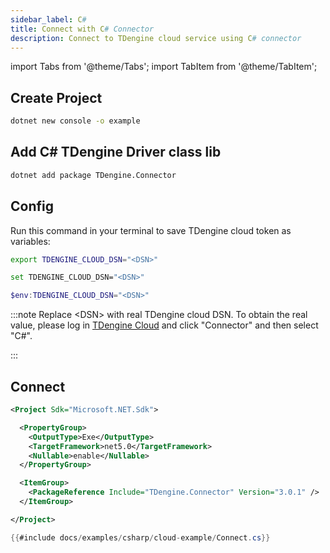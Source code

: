 ```yaml
---
sidebar_label: C#
title: Connect with C# Connector
description: Connect to TDengine cloud service using C# connector
---
```

import Tabs from '@theme/Tabs';
import TabItem from '@theme/TabItem';

## Create Project

```bash
dotnet new console -o example
```

## Add C# TDengine Driver class lib

```bash
dotnet add package TDengine.Connector
```

## Config

Run this command in your terminal to save TDengine cloud token as variables:

<Tabs defaultValue="bash">
<TabItem value="bash" label="Bash">

```bash
export TDENGINE_CLOUD_DSN="<DSN>"
```

</TabItem>
<TabItem value="cmd" label="CMD">

```bash
set TDENGINE_CLOUD_DSN="<DSN>"
```

</TabItem>
<TabItem value="powershell" label="Powershell">

```powershell
$env:TDENGINE_CLOUD_DSN="<DSN>"
```

</TabItem>
</Tabs>


<!-- exclude -->
:::note
Replace  <DSN\> with real TDengine cloud DSN. To obtain the real value, please log in [TDengine Cloud](https://cloud.tdengine.com) and click "Connector" and then select "C#".

:::
<!-- exclude-end -->

## Connect

``` XML
<Project Sdk="Microsoft.NET.Sdk">

  <PropertyGroup>
    <OutputType>Exe</OutputType>
    <TargetFramework>net5.0</TargetFramework>
    <Nullable>enable</Nullable>
  </PropertyGroup>

  <ItemGroup>
    <PackageReference Include="TDengine.Connector" Version="3.0.1" />
  </ItemGroup>

</Project>
```

```C#
{{#include docs/examples/csharp/cloud-example/Connect.cs}}
```
